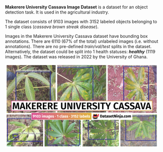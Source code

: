 **Makerere University Cassava Image Dataset** is a dataset for an object detection task. It is used in the agricultural industry. 

The dataset consists of 9103 images with 3152 labeled objects belonging to 1 single class (*cassava brown streak disease*).

Images in the Makerere University Cassava dataset have bounding box annotations. There are 6110 (67% of the total) unlabeled images (i.e. without annotations). There are no pre-defined <i>train/val/test</i> splits in the dataset. Alternatively, the dataset could be split into 1 health statuses: ***healthy*** (1119 images). The dataset was released in 2022 by the University of Ghana.

<img src="https://github.com/dataset-ninja/makerere-university-cassava/raw/main/visualizations/poster.png">
